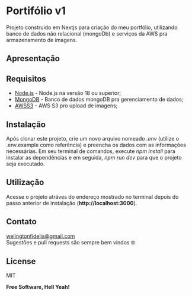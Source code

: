 # Portifólio v1
Projeto construido em Nextjs para criação do meu portfólio, utilizando banco de dados não relacional (mongoDb) e serviços da AWS pra armazenamento de imagens.

## Apresentação


## Requisitos
- [Node.js] - Node.js na versão 18 ou superior;
- [MongoDB] - Banco de dados mongoDB pra gerenciamento de dados;
- [AWSS3] - AWS S3 pro upload de imagens;

## Instalação
Após clonar este projeto, crie um novo arquivo nomeado *.env* (utilize o .env.example como referência) e preencha os dados com as informações necessárias. Em seu terminal de comandos, execute *npm install* para instalar as dependências e em seguida, *npm run dev* para que o projeto seja executado.

## Utilização
Acesse o projeto atráves do endereço mostrado no terminal depois do passo anterior de instalação (**http://localhost:3000**).

## Contato
welingtonfidelis@gmail.com
<br>
Sugestões e pull requests são sempre bem vindos 🤓 

License
----

MIT

**Free Software, Hell Yeah!**

[Node.js]: <https://nodejs.org/en/>
[MongoDB]: <https://www.mongodb.com/>
[AWSS3]: <https://docs.aws.amazon.com/AmazonS3/latest/userguide/Welcome.html>